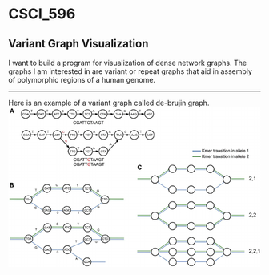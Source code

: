 # CSCI_596
## Variant Graph Visualization

I want to build a program for visualization of dense network graphs. The graphs I am interested in are variant or repeat graphs that aid in assembly of polymorphic regions of a human genome.


---

Here is an example of a variant graph called de-brujin graph.
![De-brujin Graph](dbg.png)
